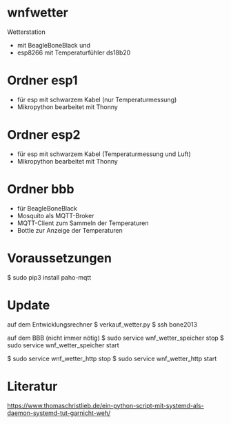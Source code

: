 # wnfwetter
Wetterstation 
- mit BeagleBoneBlack und 
- esp8266 mit Temperaturfühler ds18b20

# Ordner esp1
- für esp mit schwarzem Kabel (nur Temperaturmessung)
- Mikropython bearbeitet mit Thonny

# Ordner esp2
- für esp mit schwarzem Kabel (Temperaturmessung und Luft)
- Mikropython bearbeitet mit Thonny

# Ordner bbb
- für BeagleBoneBlack
- Mosquito als MQTT-Broker
- MQTT-Client zum Sammeln der Temperaturen
- Bottle zur Anzeige der Temperaturen

# Voraussetzungen

$ sudo pip3 install paho-mqtt

# Update

auf dem Entwicklungsrechner
$ verkauf_wetter.py
$ ssh bone2013 

auf dem BBB
(nicht immer nötig)
$ sudo service wnf_wetter_speicher stop
$ sudo service wnf_wetter_speicher start

$ sudo service wnf_wetter_http stop
$ sudo service wnf_wetter_http start
 


# Literatur

https://www.thomaschristlieb.de/ein-python-script-mit-systemd-als-daemon-systemd-tut-garnicht-weh/